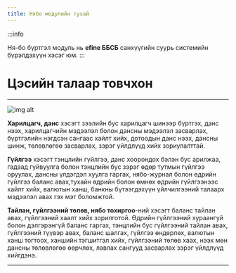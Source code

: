 ```yaml
---
title: Нябо модулийн тухай
---
```


:::info

Ня-бо бүртгэл модуль нь **efine ББСБ** санхүүгийн суурь системийн бүрэлдэхүүн хэсэг юм.
:::

# Цэсийн талаар товчхон
---
![img alt](/img/image-6.png)
>
**Харилцагч, данс**  хэсэгт  зээлийн бус харилцагч шинээр бүртгэх, данс нээх, харилцагчийн мэдээлэл болон дансны мэдээлэл засварлах, бүртгэлийн нэгдсэн сангаас хайлт хийх, дотоодын данс нээх, дансны шинж, төлөвлөгөө засварлах, зэрэг үйлдлүүд хийх зориулалттай.
>
**Гүйлгээ** хэсэгт тэнцлийн гүйлгээ, данс хоорондох  бэлэн бус арилжаа, гадаад гуйвуулга болон тэнцлийн бус зэрэг өдөр тутмын гүйлгээ оруулах, дансны үлдэгдэл хуулга гаргах, нябо-журнал болон өдрийн гүйлгээ баланс авах,тухайн өдрийн болон өмнөх өдрийн гүйлгээнээс хайлт хийх, валютын ханш, банкны бүтээгдэхүүн үйлчилгээний талаарх мэдээлэл авах гэх мэт боломжтой.
>
**Тайлан, гүйлгээний төлөв, нябо тохиргоо**-ний хэсэгт баланс тайлан авах, гүйлгээний хаалт хийх зорилготой. Өдрийн гүйлгээний хураангуй болон дэлгэрэнгүй баланс гаргах, тэнцлийн бус гүйлгээний тайлан авах, гүйлгээний түүвэр авах, баланс шалгах, гүйлгээ өндөрлөх, валютын ханш тогтоох, ханшийн тэгшитгэл хийх, гүйлгээний төлөв хаах, нээх мөн дансны төлөвлөгөө өөрчлөх, лавлах сангууд засварлах зэрэг үйлдлүүд хийгдэнэ.

---

